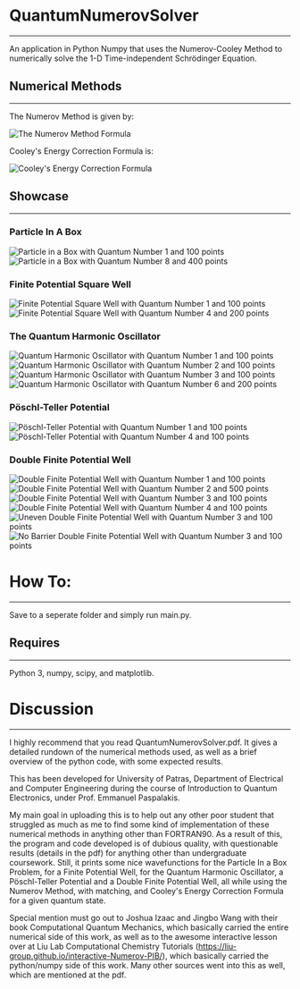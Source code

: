# QuantumNumerovSolver
----------
An application in Python Numpy that uses the Numerov-Cooley Method to numerically solve the 1-D Time-independent Schrödinger Equation.

## Numerical Methods
----------
The Numerov Method is given by:

![The Numerov Method Formula](images/numerovMethod.png)

Cooley's Energy Correction Formula is:

![Cooley's Energy Correction Formula](images/CooleysEnergyCorrectionFormula.png)

## Showcase
----------

### Particle In A Box
![Particle in a Box with Quantum Number 1 and 100 points](images/PIBn1N100.png)
![Particle in a Box with Quantum Number 8 and 400 points](images/PIBn8N400.png)

### Finite Potential Square Well
![Finite Potential Square Well with Quantum Number 1 and 100 points](images/FPWn1N100.png)
![Finite Potential Square Well with Quantum Number 4 and 200 points](images/FPWn4N200.png)

### The Quantum Harmonic Oscillator
![Quantum Harmonic Oscillator with Quantum Number 1 and 100 points](images/QHOn1N100.png)
![Quantum Harmonic Oscillator with Quantum Number 2 and 100 points](images/QHOn2N100.png)
![Quantum Harmonic Oscillator with Quantum Number 3 and 100 points](images/QHOn3N100.png)
![Quantum Harmonic Oscillator with Quantum Number 6 and 200 points](images/QHOn6N200.png)

### Pöschl-Teller Potential
![Pöschl-Teller Potential with Quantum Number 1 and 100 points](images/PTWn1N100.png)
![Pöschl-Teller Potential with Quantum Number 4 and 100 points](images/PTWn4N100.png)

### Double Finite Potential Well
![Double Finite Potential Well with Quantum Number 1 and 100 points](images/DWPn1N100.png)
![Double Finite Potential Well with Quantum Number 2 and 500 points](images/DWPn2N500.png)
![Double Finite Potential Well with Quantum Number 3 and 100 points](images/DWPn3N100.png)
![Double Finite Potential Well with Quantum Number 4 and 100 points](images/DWPn4N100.png)
![Uneven Double Finite Potential Well with Quantum Number 3 and 100 points](images/unevenDWPn3N100.png)
![No Barrier Double Finite Potential Well with Quantum Number 3 and 100 points](images/noBarrierDWPn3N100.png)

# How To:
----------
Save to a seperate folder and simply run main.py. 

## Requires
---------- 
Python 3, numpy, scipy, and matplotlib.

# Discussion
----------
I highly recommend that you read QuantumNumerovSolver.pdf. It gives a detailed rundown of the numerical methods used, as well as a brief overview of the python code, with some expected
results. 

This has been developed for University of Patras, Department of Electrical and Computer Engineering during the course of Introduction to Quantum Electronics, under Prof. Emmanuel Paspalakis.

My main goal in uploading this is to help out any other poor student that struggled as much as me to find some kind of implementation of these numerical methods in anything other than FORTRAN90. As a
result of this, the program and code developed is of dubious quality, with questionable results (details in the pdf) for anything other than undergraduate coursework. Still, it prints some nice wavefunctions
for the Particle In a Box Problem, for a Finite Potential Well, for the Quantum Harmonic Oscillator, a Pöschl-Teller Potential and a Double Finite Potential Well, all while using the Numerov Method, with 
matching, and Cooley's Energy Correction Formula for a given quantum state.

Special mention must go out to Joshua Izaac and Jingbo Wang with their book Computational Quantum Mechanics, which basically carried the entire numerical side of this work, as well as to the awesome interactive
lesson over at Liu Lab Computational Chemistry Tutorials (https://liu-group.github.io/interactive-Numerov-PIB/), which basically carried the python/numpy side of this work.
Many other sources went into this as well, which are mentioned at the pdf.
